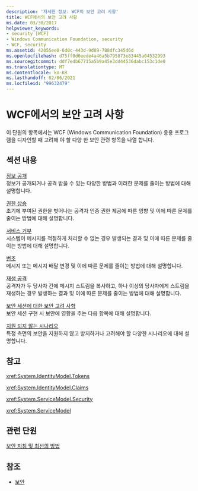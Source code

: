 ```yaml
---
description: '자세한 정보: WCF의 보안 고려 사항'
title: WCF에서의 보안 고려 사항
ms.date: 03/30/2017
helpviewer_keywords:
- security [WCF]
- Windows Communication Foundation, security
- WCF, security
ms.assetid: 42055ee0-6d0c-443d-9d89-788dfc345d6d
ms.openlocfilehash: d75ff0d6eede4a46a5b795873e83445a04532993
ms.sourcegitcommit: ddf7edb67715a5b9a45e3dd44536dabc153c1de0
ms.translationtype: MT
ms.contentlocale: ko-KR
ms.lasthandoff: 02/06/2021
ms.locfileid: "99632479"
---
```

# <a name="security-considerations-in-wcf"></a>WCF에서의 보안 고려 사항

이 단원의 항목에서는 WCF (Windows Communication Foundation) 응용 프로그램을 디자인할 때 고려해 야 할 다양 한 보안 관련 항목을 나열 합니다.  
  
## <a name="in-this-section"></a>섹션 내용  

 [정보 공개](information-disclosure.md)  
 정보가 공개되거나 공격 받을 수 있는 다양한 방법과 이러한 문제를 줄이는 방법에 대해 설명합니다.  
  
 [권한 상승](elevation-of-privilege.md)  
 초기에 부여된 권한을 벗어나는 공격자 인증 권한 제공에 따른 영향 및 이에 따른 문제를 줄이는 방법에 대해 설명합니다.  
  
 [서비스 거부](denial-of-service.md)  
 시스템이 메시지를 적절하게 처리할 수 없는 경우 발생되는 결과 및 이에 따른 문제를 줄이는 방법에 대해 설명합니다.  
  
 [변조](tampering.md)  
 메시지 또는 메시지 배달 변경 및 이에 따른 문제를 줄이는 방법에 대해 설명합니다.  
  
 [재생 공격](replay-attacks.md)  
 공격자가 두 당사자 간에 메시지 스트림을 복사하고, 하나 이상의 당사자에게 스트림을 재생하는 경우 발생하는 결과 및 이에 따른 문제를 줄이는 방법에 대해 설명합니다.  
  
 [보안 세션에 대한 보안 고려 사항](security-considerations-for-secure-sessions.md)  
 보안 세션 구현 시 보안에 영향을 주는 다음 항목에 대해 설명합니다.  
  
 [지원 되지 않는 시나리오](unsupported-scenarios.md)  
 특정 측면의 보안을 지원하지 않고 방지하거나 고려해야 할 다양한 시나리오에 대해 설명합니다.  
  
## <a name="reference"></a>참고  

 <xref:System.IdentityModel.Tokens>  
  
 <xref:System.IdentityModel.Claims>  
  
 <xref:System.ServiceModel.Security>  
  
 <xref:System.ServiceModel>  
  
## <a name="related-sections"></a>관련 단원  

 [보안 지침 및 최선의 방법](security-guidance-and-best-practices.md)  
  
## <a name="see-also"></a>참조

- [보안](security.md)

